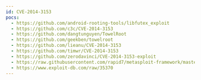 ```yaml
---
id: CVE-2014-3153
pocs:
  - https://github.com/android-rooting-tools/libfutex_exploit
  - https://github.com/c3c/CVE-2014-3153
  - https://github.com/dangtunguyen/TowelRoot
  - https://github.com/geekben/towelroot
  - https://github.com/lieanu/CVE-2014-3153
  - https://github.com/timwr/CVE-2014-3153
  - https://github.com/zerodavinci/CVE-2014-3153-exploit
  - https://raw.githubusercontent.com/rapid7/metasploit-framework/master/modules/exploits/android/local/futex_requeue.rb
  - https://www.exploit-db.com/raw/35370
---
```

